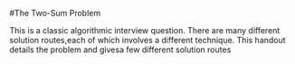 #The Two-Sum Problem


This is a classic algorithmic interview question. There are many different solution routes,each of which involves a different technique. This handout details the problem and givesa few different solution routes
